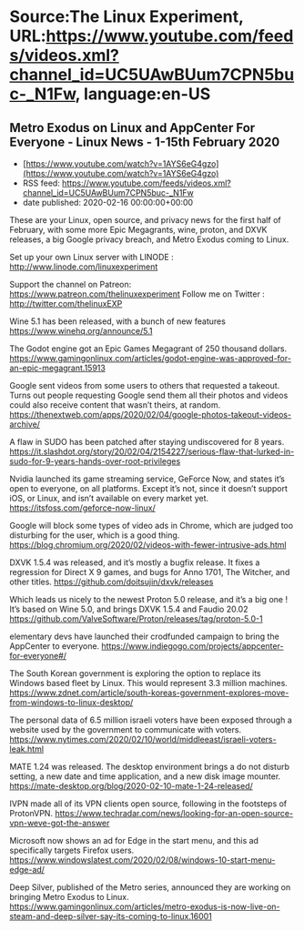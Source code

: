 # Source:The Linux Experiment, URL:https://www.youtube.com/feeds/videos.xml?channel_id=UC5UAwBUum7CPN5buc-_N1Fw, language:en-US

## Metro Exodus on Linux and AppCenter For Everyone - Linux News - 1-15th February 2020
 - [https://www.youtube.com/watch?v=1AYS6eG4gzo](https://www.youtube.com/watch?v=1AYS6eG4gzo)
 - RSS feed: https://www.youtube.com/feeds/videos.xml?channel_id=UC5UAwBUum7CPN5buc-_N1Fw
 - date published: 2020-02-16 00:00:00+00:00

These are your Linux, open source, and privacy news for the first half of February, with some more Epic Megagrants, wine, proton, and DXVK releases, a big Google privacy breach, and Metro Exodus coming to Linux.


Set up your own Linux server with LINODE : http://www.linode.com/linuxexperiment


Support the channel on Patreon: https://www.patreon.com/thelinuxexperiment
Follow me on Twitter : http://twitter.com/thelinuxEXP

Wine 5.1 has been released, with a bunch of new features
https://www.winehq.org/announce/5.1

The Godot engine got an Epic Games Megagrant of 250 thousand dollars.
https://www.gamingonlinux.com/articles/godot-engine-was-approved-for-an-epic-megagrant.15913

Google sent videos from some users to others that requested a takeout. Turns out people requesting Google send them all their photos and videos could also receive content that wasn’t theirs, at random. 
https://thenextweb.com/apps/2020/02/04/google-photos-takeout-videos-archive/

A flaw in SUDO has been patched after staying undiscovered for 8 years.
https://it.slashdot.org/story/20/02/04/2154227/serious-flaw-that-lurked-in-sudo-for-9-years-hands-over-root-privileges

Nvidia launched its game streaming service, GeForce Now, and states it’s open to everyone, on all platforms. Except it’s not, since it doesn’t support iOS, or Linux, and isn’t available on every market yet.
https://itsfoss.com/geforce-now-linux/

Google will block some types of video ads in Chrome, which are judged too disturbing for the user, which is a good thing.
https://blog.chromium.org/2020/02/videos-with-fewer-intrusive-ads.html

DXVK 1.5.4 was released, and it’s mostly a bugfix release. It fixes a regression for Direct X 9 games, and bugs for Anno 1701, The Witcher, and other titles.
https://github.com/doitsujin/dxvk/releases

Which leads us nicely to the newest Proton 5.0 release, and it’s a big one ! It’s based on Wine 5.0, and brings DXVK 1.5.4 and Faudio 20.02
https://github.com/ValveSoftware/Proton/releases/tag/proton-5.0-1

elementary devs have launched their crodfunded campaign to bring the AppCenter to everyone.
https://www.indiegogo.com/projects/appcenter-for-everyone#/

The South Korean government is exploring the option to replace its Windows based fleet by Linux. This would represent 3.3 million machines.
https://www.zdnet.com/article/south-koreas-government-explores-move-from-windows-to-linux-desktop/

The personal data of 6.5 million israeli voters have been exposed through a website used by the government to communicate with voters.
https://www.nytimes.com/2020/02/10/world/middleeast/israeli-voters-leak.html

MATE 1.24 was released. The desktop environment brings a do not disturb setting, a new date and time application, and a new disk image mounter.
https://mate-desktop.org/blog/2020-02-10-mate-1-24-released/

IVPN made all of its VPN clients open source, following in the footsteps of ProtonVPN. 
https://www.techradar.com/news/looking-for-an-open-source-vpn-weve-got-the-answer

Microsoft now shows an ad for Edge in the start menu, and this ad specifically targets Firefox users.
https://www.windowslatest.com/2020/02/08/windows-10-start-menu-edge-ad/

Deep Silver, published of the Metro series, announced they are working on bringing Metro Exodus to Linux.
https://www.gamingonlinux.com/articles/metro-exodus-is-now-live-on-steam-and-deep-silver-say-its-coming-to-linux.16001

